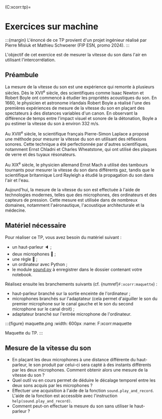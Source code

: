 (C:xcorr:tp)=
# Exercices sur machine

:::{margin}
L'énoncé de ce TP provient d'un projet ingénieur réalisé par Pierre Misiuk et Mathieu Schwoerer (FIP ESN, promo 2024).
:::

L'objectif de cet exercice est de mesurer la vitesse du son dans l'air en utilisant l'intercorrélation.


## Préambule

La mesure de la vitesse du son est une expérience qui remonte à plusieurs siècles.
Dès le XVII<sup>e</sup> siècle, des scientifiques comme Isaac Newton et Robert Boyle ont commencé à étudier les propriétés acoustiques du son.
En 1660, le physicien et astronome irlandais Robert Boyle a réalisé l'une des premières expériences de mesure de la vitesse du son
en plaçant des spectateurs à des distances variables d'un canon.
En observant la différence de temps entre l'impact visuel et sonore de la détonation, Boyle a pu estimer la vitesse du son à environ 332 m/s. 

Au XVIII<sup>e</sup> siècle, le scientifique français Pierre-Simon Laplace a proposé une méthode pour mesurer la vitesse du son en utilisant des réflexions sonores.
Cette technique a été perfectionnée par d'autres scientifiques, notamment Ernst Chladni et Charles Wheatstone,
qui ont utilisé des plaques de verre et des tuyaux résonateurs.

Au XIX<sup>e</sup> siècle, le physicien allemand Ernst Mach a utilisé des tambours tournants pour mesurer la vitesse du son dans différents gaz,
tandis que le scientifique britannique Lord Rayleigh a étudié la propagation du son dans l'air et l'eau.

Aujourd'hui, la mesure de la vitesse du son est effectuée à l'aide de technologies modernes, telles que des microphones, des ordinateurs et des capteurs de pression.
Cette mesure est utilisée dans de nombreux domaines, notamment l'aéronautique, l'acoustique architecturale et la médecine.

## Matériel nécessaire

Pour réaliser ce TP, vous avez besoin du matériel suivant :
- un haut-parleur 🔈 ;
- deux microphones 🎤 ;
- une règle 📏 ;
- un ordinateur avec Python ;
- le module [sound.py](https://) à enregistrer dans le dossier contenant votre notebook.

Réalisez ensuite les branchements suivants (cf. {numref}`F:xcorr:maquette`) :
- haut-parleur branché sur la sortie enceinte de l'ordinateur ;
- microphones branchés sur l'adaptateur (cela permet d'aiguiller le son du premier microphone sur le canal gauche et le son du second microphone sur le canal droit) ;
- adaptateur branché sur l'entrée microphone de l'ordinateur.

:::{figure} maquette.png
:width: 600px
:name: F:xcorr:maquette

Maquette du TP.
:::

## Mesure de la vitesse du son

* En plaçant les deux microphones à une distance différente du haut-parleur,
  le son produit par celui-ci sera capté à des instants différents par les deux microphones.
  Comment obtenir alors une mesure de la vitesse du son ?
* Quel outil vu en cours permet de déduire le décalage temporel entre les deux sons acquis par les microphones ?
* Effectuer une acquisition à l'aide de la fonction `sound.play_and_record`.
  L'aide de la fonction est accessible avec l'instruction `help(sound.play_and_record)`.
* Comment peut-on effectuer la mesure du son sans utiliser le haut-parleur ?
<!-- * Comment peut-on minimiser les bruits captés par les microphones ? -->